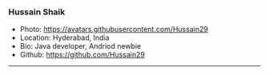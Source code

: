 ### Hussain Shaik
- Photo: https://avatars.githubusercontent.com/Hussain29
- Location: Hyderabad, India
- Bio: Java developer, Andriod newbie
- Github: https://github.com/Hussain29
***
